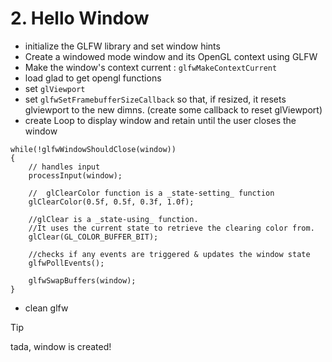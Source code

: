 # 2. Hello Window
- initialize the GLFW library and set window hints
- Create a windowed mode window and its OpenGL context using GLFW
- Make the window's context current : `glfwMakeContextCurrent`
- load glad to get opengl functions
- set `glViewport`
- set `glfwSetFramebufferSizeCallback` so that, if resized, it resets glviewport to the new dimns. (create some callback to reset glViewport)
- create Loop to display window  and  retain until the user closes the window 
```
while(!glfwWindowShouldClose(window))
{
	// handles input
	processInput(window);
	
	//  glClearColor function is a _state-setting_ function
	glClearColor(0.5f, 0.5f, 0.3f, 1.0f);
	
	//glClear is a _state-using_ function. 
	//It uses the current state to retrieve the clearing color from.
	glClear(GL_COLOR_BUFFER_BIT);
	
	//checks if any events are triggered & updates the window state
	glfwPollEvents();
	
	glfwSwapBuffers(window);
}
```
- clean glfw


>[!TIP]
>tada, window is created!
